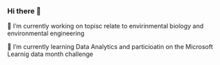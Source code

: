 ### Hi there 👋
🔭 I’m currently working on topisc relate to envirinmental biology and environmental engineering 

🌱 I’m currently learning Data Analytics and particioatin on the Microsoft Learnig data month challenge

<!--
**Nalzate438/Nalzate438** is a ✨ _special_ ✨ repository because its `README.md` (this file) appears on your GitHub profile.

Here are some ideas to get you started:

- 🔭 I’m currently working on ...
- 🌱 I’m currently learning ...
- 👯 I’m looking to collaborate on ...
- 🤔 I’m looking for help with ...
- 💬 Ask me about ...
- 📫 How to reach me: ...
- 😄 Pronouns: ...
- ⚡ Fun fact: ...
-->
